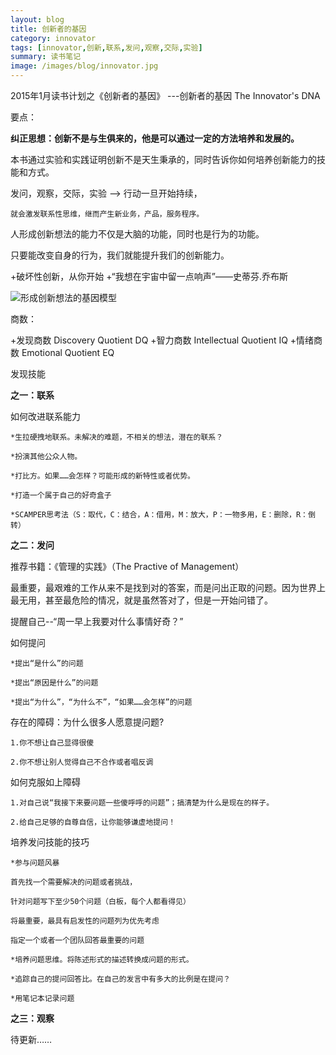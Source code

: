 ```yaml
---
layout: blog
title: 创新者的基因
category: innovator
tags: [innovator,创新,联系,发问,观察,交际,实验]  
summary: 读书笔记
image: /images/blog/innovator.jpg
---
```


2015年1月读书计划之《创新者的基因》
---创新者的基因 The Innovator's DNA

要点：

__纠正思想：创新不是与生俱来的，他是可以通过一定的方法培养和发展的。__

本书通过实验和实践证明创新不是天生秉承的，同时告诉你如何培养创新能力的技能和方式。

发问，观察，交际，实验  --> 行动一旦开始持续，

    就会激发联系性思维，继而产生新业务，产品，服务程序。

人形成创新想法的能力不仅是大脑的功能，同时也是行为的功能。

只要能改变自身的行为，我们就能提升我们的创新能力。

+破坏性创新，从你开始
+“我想在宇宙中留一点响声”——史蒂芬.乔布斯


![形成创新想法的基因模型](/images/blog/model.jpg "形成创新想法的基因模型")

商数：

+发现商数 Discovery Quotient DQ
+智力商数 Intellectual Quotient IQ
+情绪商数 Emotional Quotient EQ

发现技能

__之一：联系__

如何改进联系能力

    *生拉硬拽地联系。未解决的难题，不相关的想法，潜在的联系？

    *扮演其他公众人物。

    *打比方。如果……会怎样？可能形成的新特性或者优势。

    *打造一个属于自己的好奇盒子

    *SCAMPER思考法（S：取代，C：结合，A：借用，M：放大，P：一物多用，E：删除，R：倒转）

__之二：发问__

推荐书籍：《管理的实践》（The Practive of Management）

最重要，最艰难的工作从来不是找到对的答案，而是问出正取的问题。因为世界上最无用，甚至最危险的情况，就是虽然答对了，但是一开始问错了。

提醒自己--“周一早上我要对什么事情好奇？”

如何提问

    *提出“是什么”的问题

    *提出“原因是什么”的问题

    *提出“为什么”，“为什么不”，“如果……会怎样”的问题


存在的障碍：为什么很多人愿意提问题?

    1.你不想让自己显得很傻

    2.你不想让别人觉得自己不合作或者唱反调

如何克服如上障碍

    1.对自己说“我接下来要问题一些傻呼呼的问题”；搞清楚为什么是现在的样子。

    2.给自己足够的自尊自信，让你能够谦虚地提问！

培养发问技能的技巧

    *参与问题风暴

    首先找一个需要解决的问题或者挑战，

    针对问题写下至少50个问题（白板，每个人都看得见）

    将最重要，最具有启发性的问题列为优先考虑

    指定一个或者一个团队回答最重要的问题

    *培养问题思维。将陈述形式的描述转换成问题的形式。

    *追踪自己的提问回答比。在自己的发言中有多大的比例是在提问？

    *用笔记本记录问题

__之三：观察__

待更新……

